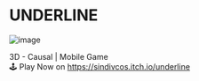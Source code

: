 # UNDERLINE
![image](https://github.com/s1n-c0s/UNDERLINE/assets/99553613/222a95e0-0c85-4682-8f95-918e81367995)

3D - Causal | Mobile Game  
🕹️ Play Now on https://sindivcos.itch.io/underline
